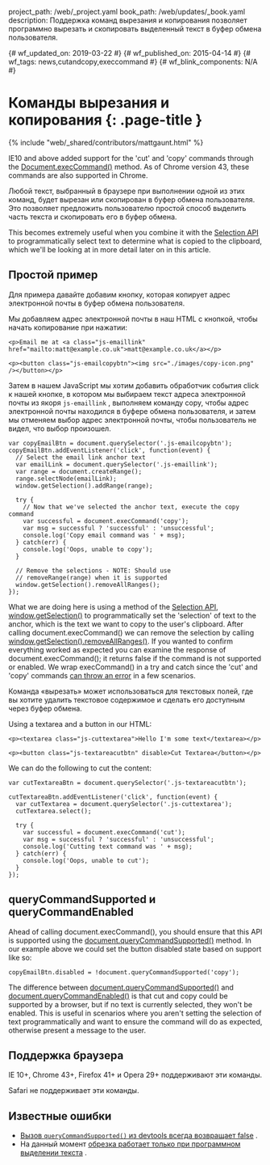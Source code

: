 project_path: /web/_project.yaml
book_path: /web/updates/_book.yaml
description: Поддержка команд вырезания и копирования позволяет программно вырезать и скопировать выделенный текст в буфер обмена пользователя.

{# wf_updated_on: 2019-03-22 #} {# wf_published_on: 2015-04-14 #} {# wf_tags:
news,cutandcopy,execcommand #} {# wf_blink_components: N/A #}

# Команды вырезания и копирования {: .page-title }

{% include "web/_shared/contributors/mattgaunt.html" %}

IE10 and above added support for the 'cut' and 'copy' commands through the
[Document.execCommand()](https://developer.mozilla.org/en-US/docs/Web/API/Document/execCommand)
method. As of Chrome version 43, these commands are also supported in Chrome.

Любой текст, выбранный в браузере при выполнении одной из этих команд, будет
вырезан или скопирован в буфер обмена пользователя. Это позволяет предложить
пользователю простой способ выделить часть текста и скопировать его в буфер
обмена.

This becomes extremely useful when you combine it with the [Selection
API](https://developer.mozilla.org/en-US/docs/Web/API/Selection) to
programmatically select text to determine what is copied to the clipboard, which
we'll be looking at in more detail later on in this article.

## Простой пример

Для примера давайте добавим кнопку, которая копирует адрес электронной почты в
буфер обмена пользователя.

Мы добавляем адрес электронной почты в наш HTML с кнопкой, чтобы начать
копирование при нажатии:

```
<p>Email me at <a class="js-emaillink" href="mailto:matt@example.co.uk">matt@example.co.uk</a></p>

<p><button class="js-emailcopybtn"><img src="./images/copy-icon.png" /></button></p>
```

Затем в нашем JavaScript мы хотим добавить обработчик события click к нашей
кнопке, в котором мы выбираем текст адреса электронной почты из якоря
`js-emaillink` , выполняем команду copy, чтобы адрес электронной почты находился
в буфере обмена пользователя, и затем мы отменяем выбор адрес электронной почты,
чтобы пользователь не видел, что выбор произошел.

```
var copyEmailBtn = document.querySelector('.js-emailcopybtn');
copyEmailBtn.addEventListener('click', function(event) {
  // Select the email link anchor text
  var emailLink = document.querySelector('.js-emaillink');
  var range = document.createRange();
  range.selectNode(emailLink);
  window.getSelection().addRange(range);

  try {
    // Now that we've selected the anchor text, execute the copy command
    var successful = document.execCommand('copy');
    var msg = successful ? 'successful' : 'unsuccessful';
    console.log('Copy email command was ' + msg);
  } catch(err) {
    console.log('Oops, unable to copy');
  }

  // Remove the selections - NOTE: Should use
  // removeRange(range) when it is supported
  window.getSelection().removeAllRanges();
});
```

What we are doing here is using a method of the [Selection
API](https://developer.mozilla.org/en-US/docs/Web/API/Selection),
[window.getSelection()](https://developer.mozilla.org/en-US/docs/Web/API/Window/getSelection)
to programmatically set the 'selection' of text to the anchor, which is the text
we
want to copy to the user's clipboard. After calling document.execCommand() we
can remove the selection by calling
[window.getSelection().removeAllRanges()](https://developer.mozilla.org/en-US/docs/Web/API/Selection/removeAllRanges).
If you wanted to confirm everything worked as expected you can examine the
response of document.execCommand(); it returns false if the command is not
supported or enabled. We wrap execCommand() in a try and catch since the 'cut'
and 'copy' commands [can throw an
error](https://dvcs.w3.org/hg/editing/raw-file/tip/editing.html#the-copy-command)
in a few scenarios.

Команда «вырезать» может использоваться для текстовых полей, где вы хотите
удалить текстовое содержимое и сделать его доступным через буфер обмена.

Using a textarea and a button in our HTML:

```
<p><textarea class="js-cuttextarea">Hello I'm some text</textarea></p>

<p><button class="js-textareacutbtn" disable>Cut Textarea</button></p>
```

We can do the following to cut the content:

```
var cutTextareaBtn = document.querySelector('.js-textareacutbtn');

cutTextareaBtn.addEventListener('click', function(event) {
  var cutTextarea = document.querySelector('.js-cuttextarea');
  cutTextarea.select();

  try {
    var successful = document.execCommand('cut');
    var msg = successful ? 'successful' : 'unsuccessful';
    console.log('Cutting text command was ' + msg);
  } catch(err) {
    console.log('Oops, unable to cut');
  }
});
```

## queryCommandSupported и queryCommandEnabled

Ahead of calling document.execCommand(), you should ensure that this API is
supported using the
[document.queryCommandSupported()](https://developer.mozilla.org/en-US/docs/Web/API/Document/queryCommandSupported)
method. In our example above we could set the button disabled state based on
support like so:

```
copyEmailBtn.disabled = !document.queryCommandSupported('copy');
```

The difference between
[document.queryCommandSupported()](https://dvcs.w3.org/hg/editing/raw-file/tip/editing.html#querycommandsupported())
and
[document.queryCommandEnabled()](https://dvcs.w3.org/hg/editing/raw-file/tip/editing.html#querycommandenabled())
is that cut and copy could be supported by a browser, but if no text is
currently selected, they won't be enabled. This is useful in scenarios where you
aren't
setting the selection of text programmatically and want to ensure the command
will do as expected, otherwise present a message to the user.

## Поддержка браузера

IE 10+, Chrome 43+, Firefox 41+ и Opera 29+ поддерживают эти команды.

Safari не поддерживает эти команды.

## Известные ошибки

- [Вызов `queryCommandSupported()` из devtools всегда возвращает
false](https://bugs.chromium.org/p/chromium/issues/detail?id=475868) .
- На данный момент [обрезка работает только при программном выделении
текста](https://bugs.chromium.org/p/chromium/issues/detail?id=476848) .
